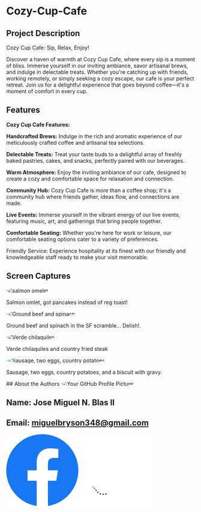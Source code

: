# Cozy-Cup-Cafe

## Project Description
<p>Cozy Cup Cafe: Sip, Relax, Enjoy!

Discover a haven of warmth at Cozy Cup Cafe, where every sip is a moment of bliss. Immerse yourself in our inviting ambiance, savor artisanal brews, and indulge in delectable treats. Whether you're catching up with friends, working remotely, or simply seeking a cozy escape, our cafe is your perfect retreat. Join us for a delightful experience that goes beyond coffee—it's a moment of comfort in every cup.</p>
## Features
<p><b>Cozy Cup Cafe Features:</b>

<b>Handcrafted Brews:</b> Indulge in the rich and aromatic experience of our meticulously crafted coffee and artisanal tea selections.

<b>Delectable Treats:</b> Treat your taste buds to a delightful array of freshly baked pastries, cakes, and snacks, perfectly paired with our beverages.

<b>Warm Atmosphere:</b> Enjoy the inviting ambiance of our cafe, designed to create a cozy and comfortable space for relaxation and connection.

<b>Community Hub:</b> Cozy Cup Cafe is more than a coffee shop; it's a community hub where friends gather, ideas flow, and connections are made.

<b>Live Events:</b> Immerse yourself in the vibrant energy of our live events, featuring music, art, and gatherings that bring people together.

<b>Comfortable Seating:</b> Whether you're here for work or leisure, our comfortable seating options cater to a variety of preferences.

Friendly Service: Experience hospitality at its finest with our friendly and knowledgeable staff ready to make your visit memorable.</p>
## Screen Captures
  <img src="path/to/348s.jpg" alt="salmon omelet" width="150" style="border-radius: 50%;">
        <p>Salmon omlet, got pancakes instead of reg toast!</p>
        <img src="path/to/o.jpg" alt="Ground beef and spinach" width="150" style="border-radius: 50%;">
        <p>Ground beef and spinach in the SF scramble... Delish!.</p>
        <img src="path/to/ss.jpg" alt="Verde chilaquiles" width="150" style="border-radius: 50%;">
        <p>Verde chilaquiles and country fried steak</p>
        <img src="path/to/dd.jpg" alt="Sausage, two eggs, country potatoes" width="150" style="border-radius: 50%;">
        <p>Sausage, two eggs, country potatoes, and a biscuit with gravy.</p>
## About the Authors

<img src="https://avatars.githubusercontent.com/u/156798121?v=4" alt="Your GitHub Profile Picture" width="150" style="border-radius: 50%;">

## Name: Jose Miguel N. Blas II
## Email: miguelbryson348@gmail.com

[![Facebook](./icons/Facebook.png)](https://www.facebook.com/jay.emii.908)
[![Github](./icons/Github.png)](https://github.com/migblasino)

